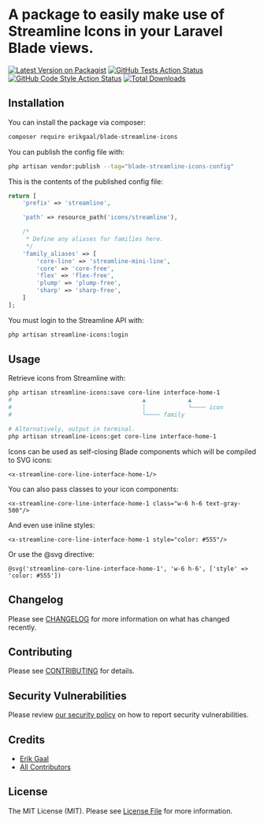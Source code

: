 # A package to easily make use of Streamline Icons in your Laravel Blade views.

[![Latest Version on Packagist](https://img.shields.io/packagist/v/erikgaal/blade-streamline-icons.svg?style=flat-square)](https://packagist.org/packages/erikgaal/blade-streamline-icons)
[![GitHub Tests Action Status](https://img.shields.io/github/actions/workflow/status/erikgaal/blade-streamline-icons/run-tests.yml?branch=main&label=tests&style=flat-square)](https://github.com/erikgaal/blade-streamline-icons/actions?query=workflow%3Arun-tests+branch%3Amain)
[![GitHub Code Style Action Status](https://img.shields.io/github/actions/workflow/status/erikgaal/blade-streamline-icons/fix-php-code-style-issues.yml?branch=main&label=code%20style&style=flat-square)](https://github.com/erikgaal/blade-streamline-icons/actions?query=workflow%3A"Fix+PHP+code+style+issues"+branch%3Amain)
[![Total Downloads](https://img.shields.io/packagist/dt/erikgaal/blade-streamline-icons.svg?style=flat-square)](https://packagist.org/packages/erikgaal/blade-streamline-icons)

## Installation

You can install the package via composer:

```bash
composer require erikgaal/blade-streamline-icons
```

You can publish the config file with:

```bash
php artisan vendor:publish --tag="blade-streamline-icons-config"
```

This is the contents of the published config file:

```php
return [
    'prefix' => 'streamline',

    'path' => resource_path('icons/streamline'),

    /*
     * Define any aliases for families here.
     */
    'family_aliases' => [
        'core-line' => 'streamline-mini-line',
        'core' => 'core-free',
        'flex' => 'flex-free',
        'plump' => 'plump-free',
        'sharp' => 'sharp-free',
    ]
];
```

You must login to the Streamline API with:

```bash
php artisan streamline-icons:login
```

## Usage

Retrieve icons from Streamline with:

```bash
php artisan streamline-icons:save core-line interface-home-1
#                                     ▲            ▲
#                                     │            └──── icon
#                                     └──── family                    

# Alternatively, output in terminal.
php artisan streamline-icons:get core-line interface-home-1
```

Icons can be used as self-closing Blade components which will be compiled to SVG icons:

```blade
<x-streamline-core-line-interface-home-1/>
```

You can also pass classes to your icon components:
```blade
<x-streamline-core-line-interface-home-1 class="w-6 h-6 text-gray-500"/>
```

And even use inline styles:
```blade
<x-streamline-core-line-interface-home-1 style="color: #555"/>
```

Or use the @svg directive:
```blade
@svg('streamline-core-line-interface-home-1', 'w-6 h-6', ['style' => 'color: #555'])
```

## Changelog

Please see [CHANGELOG](CHANGELOG.md) for more information on what has changed recently.

## Contributing

Please see [CONTRIBUTING](CONTRIBUTING.md) for details.

## Security Vulnerabilities

Please review [our security policy](../../security/policy) on how to report security vulnerabilities.

## Credits

- [Erik Gaal](https://github.com/erikgaal)
- [All Contributors](../../contributors)

## License

The MIT License (MIT). Please see [License File](LICENSE.md) for more information.
